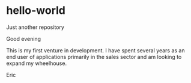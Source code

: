 # hello-world
Just another repository

Good evening

This is my first venture in development. I have spent several years as an end user of applications primarily
in the sales sector and am looking to expand my wheelhouse.

Eric

